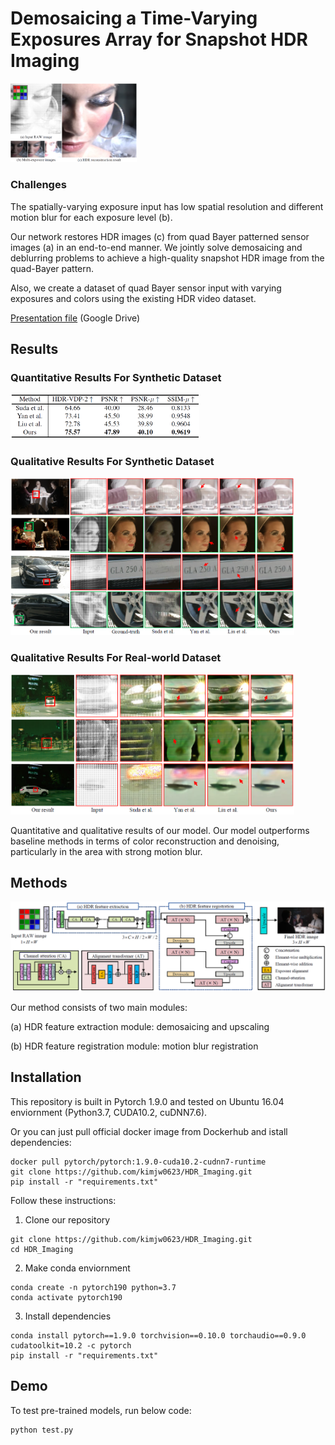 # Demosaicing a Time-Varying Exposures Array for Snapshot HDR Imaging

<img src="static/teaser.PNG" width="40%" height="50%" title="teaser"></img>

### Challenges

The spatially-varying exposure input has low spatial resolution and different motion blur for each exposure level (b).

Our network restores HDR images (c) from quad Bayer patterned sensor images (a) in an end-to-end manner.
We jointly solve demosaicing and deblurring problems to achieve a high-quality snapshot HDR image from the quad-Bayer pattern.

Also, we create a dataset of quad Bayer sensor input with varying exposures and colors using the existing HDR video dataset.

[Presentation file](https://drive.google.com/file/d/1sJswcXjly7GI8QgXUr1gs9F5Adcq33TW/view?usp=share_link) (Google Drive)

## Results

### Quantitative Results For Synthetic Dataset

<img src="static/quantitative_syn.PNG" width="60%" height="50%" title="quantitative_syn"></img>

### Qualitative Results For Synthetic Dataset

<img src="static/qualitative_syn.PNG" width="90%" height="50%" title="qualitative_syn"></img>

### Qualitative Results For Real-world Dataset

<img src="static/qualitative_real.PNG" width="90%" height="50%" title="qualitative_real"></img>

Quantitative and qualitative results of our model. Our model outperforms baseline methods in terms of color reconstruction and denoising, particularly in the area with strong motion blur.

## Methods

<img src="static/network.PNG" width="100%" height="50%" title="network"></img>

Our method consists of two main modules: 

(a) HDR feature extraction module: demosaicing and upscaling

(b) HDR feature registration module: motion blur registration

## Installation

This repository is built in Pytorch 1.9.0 and tested on Ubuntu 16.04 enviornment (Python3.7, CUDA10.2, cuDNN7.6).

Or you can just pull official docker image from Dockerhub and istall dependencies:
```
docker pull pytorch/pytorch:1.9.0-cuda10.2-cudnn7-runtime
git clone https://github.com/kimjw0623/HDR_Imaging.git
pip install -r "requirements.txt"
```

Follow these instructions:
1. Clone our repository
```
git clone https://github.com/kimjw0623/HDR_Imaging.git
cd HDR_Imaging
```

2. Make conda enviornment
```
conda create -n pytorch190 python=3.7
conda activate pytorch190
```

3. Install dependencies
```
conda install pytorch==1.9.0 torchvision==0.10.0 torchaudio==0.9.0 cudatoolkit=10.2 -c pytorch
pip install -r "requirements.txt"
```

## Demo
To test pre-trained models, run below code:
```
python test.py
```
